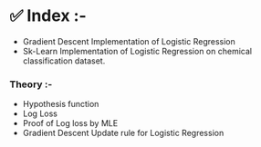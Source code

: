 # ✅ Index :- 
- Gradient Descent Implementation of Logistic Regression
- Sk-Learn Implementation of Logistic Regression on chemical classification dataset.
### Theory :- 
- Hypothesis function
-  Log Loss
-  Proof of Log loss by MLE
-  Gradient Descent Update rule for Logistic Regression
